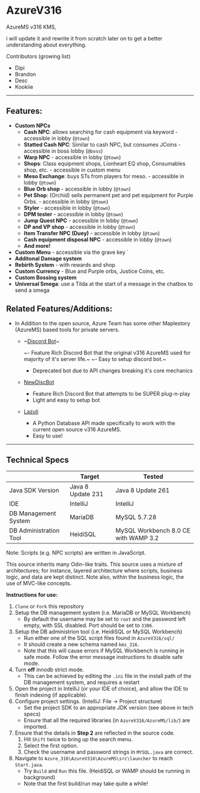 # AzureV316
AzureMS v316 KMS, 

i will update it and rewrite it from scratch later on to get a better understanding about everything.

Contributors (growing list)
- Dipi 
- Brandon
- Desc
- Kookiie

---
## Features:
- **Custom NPCs**
  - **Cash NPC**: allows searching for cash equipment via keyword - accessible in lobby (`@town`)
  - **Statted Cash NPC**: Similar to cash NPC, but consumes JCoins - accessible in boss lobby (`@boss`)
  - **Warp NPC** - accessible in lobby (`@town`)
  - **Shops**: Class equipment shops, Lionheart EQ shop, Consumables shop, etc. - accessible in custom menu
  - **Meso Exchange**: buys STs from players for meso. - accessible in lobby (`@town`)
  - **Blue Orb shop** - accessible in lobby (`@town`)
  - **Pet Shop**: (Orchid) sells permanent pet and pet equipment for Purple Orbs. - accessible in lobby (`@town`)
  - **Styler** - accessible in lobby (`@town`)
  - **DPM tester** - accessible in lobby (`@town`)
  - **Jump Quest NPC** - accessible in lobby (`@town`)
  - **DP and VP shop** - accessible in lobby (`@town`)
  - **Item Transfer NPC (Duey)** - accessible in lobby (`@town`)
  - **Cash equipment disposal NPC** - accessible in lobby (`@town`)
  - **And more!**
- **Custom Menu** - accessible via the grave key \`
- **Additonal Damage system**
- **Rebirth System** - with rewards and shop
- **Custom Currency** - Blue and Purple orbs, Justice Coins, etc.
- **Custom Bossing system**
- **Universal Smega**: use a Tilda at the start of a message in the chatbox to send a smega

## Related Features/Additions:
- In Addition to the open source, Azure Team has some other Maplestory (AzureMS) based tools for private servers.
  - ~[Discord Bot](https://github.com/Bratah123/MapleDiscBot)~
  
      ~- Feature Rich Discord Bot that the original v316 AzureMS used for majority of it's server life.~
      ~- Easy to setup discord bot.~
      
    - Deprecated bot due to API changes breaking it's core mechanics
  - [NewDiscBot](https://github.com/TEAM-SPIRIT-Productions/Lapis)
    - Feature Rich Discord Bot that attempts to be SUPER plug-n-play
    - Light and easy to setup bot
  - [Lazuli](https://github.com/TEAM-SPIRIT-Productions/Lazuli)
    - A Python Database API made specifically to work with the current open source v316 AzureMS.
    - Easy to use!

---
## Technical Specs
|  | Target | Tested |
| --- | --- | --- |
| Java SDK Version | Java 8 Update 231 | Java 8 Update 261 |
| IDE | IntelliJ | IntelliJ |
| DB Management System | MariaDB | MySQL 5.7.28 |
| DB Administration Tool | HeidiSQL | MySQL Workbench 8.0 CE with WAMP 3.2 |

Note: Scripts (e.g. NPC scripts) are written in JavaScript.

This source inherits many Odin-like traits.
This source uses a mixture of architectures; for instance, layered architecture where scripts, business logic, and data are kept distinct. Note also, within the business logic, the use of MVC-like concepts.


**Instructions for use:**
1. `Clone` or `Fork` this repository
2. Setup the DB management system (i.e. MariaDB or MySQL Workbench)
    - By default the username may be set to `root` and the password left empty, with SSL disabled. Port should be set to `3306`.
3. Setup the DB administrion tool (i.e. HeidiSQL or MySQL Workbench)
    - Run either one of the SQL script files found in `AzureV316/sql/`
    - It should create a new schema named `kms_316`.
    - Note that this will cause errors if MySQL Workbench is running in safe mode. Follow the error message instructions to disable safe mode.
4. Turn **off** innodb strict mode.
    - This can be achieved by editing the `.ini` file in the install path of the DB management system, and requires a restart
5. Open the project in IntelliJ (or your IDE of choice), and allow the IDE to finish indexing (if applicable).
6. Configure project settings. (IntelliJ: File -> Project structure)
    - Set the project SDK to an appropriate JDK version (see above in tech specs)
    - Ensure that all the required libraries (in `AzureV316/AzureMS/lib/`) are imported.
7. Ensure that the details in **Step 2** are reflected in the source code.
    1. Hit `Shift` twice to bring up the search menu.
    2. Select the first option.
    3. Check the username and password strings in `MYSQL.java` are correct.
8. Navigate to `Azure_316\AzureV316\AzureMS\src\launcher` to reach `Start.java`.
    - Try `Build` and `Run` this file. (HeidiSQL or WAMP should be running in background)
    - Note that the first build/run may take quite a while!
